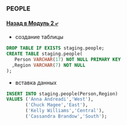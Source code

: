### PEOPLE

#### [Назад в Модуль 2 ⤶](/DE-101/Module2/readme.md)

- создание таблицы

```sql
DROP TABLE IF EXISTS staging.people;
CREATE TABLE staging.people(
   Person VARCHAR(17) NOT NULL PRIMARY KEY
  ,Region VARCHAR(7) NOT NULL
);
```
- вставка данных

```sql
INSERT INTO staging.people(Person,Region) 
VALUES ('Anna Andreadi','West'),
       ('Chuck Magee','East'),
       ('Kelly Williams','Central'),
       ('Cassandra Brandow','South');
```